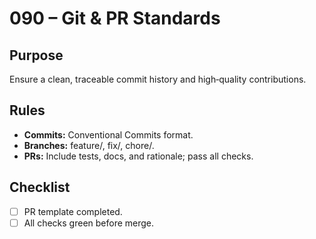 # 090 – Git & PR Standards

## Purpose
Ensure a clean, traceable commit history and high‑quality contributions.

## Rules
- **Commits:** Conventional Commits format.
- **Branches:** feature/<slug>, fix/<slug>, chore/<slug>.
- **PRs:** Include tests, docs, and rationale; pass all checks.

## Checklist
- [ ] PR template completed.
- [ ] All checks green before merge.
